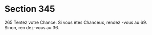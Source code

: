 # Section 345

265
Tentez votre Chance. Si vous êtes Chanceux, rendez -vous au 69.
Sinon, ren dez-vous au 36.